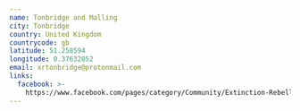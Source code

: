 ```yaml
---
name: Tonbridge and Malling
city: Tonbridge
country: United Kingdom
countrycode: gb
latitude: 51.258594
longitude: 0.37632052
email: xrtonbridge@protonmail.com
links:
  facebook: >-
    https://www.facebook.com/pages/category/Community/Extinction-Rebellion-Tonbridge-and-Malling-101510024576734/
---
```


